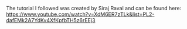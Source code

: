 The tutorial I followed was created by Siraj Raval and can be found here: https://www.youtube.com/watch?v=XdM6ER7zTLk&list=PL2-dafEMk2A7YdKv4XfKpfbTH5z6rEEj3